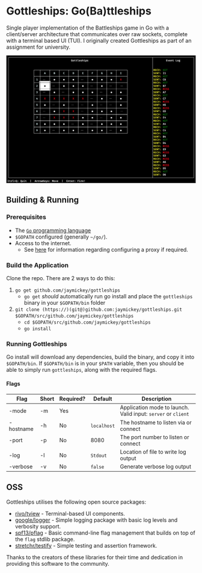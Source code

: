 # Gottleships: Go(Ba)ttleships

Single player implementation of the Battleships game in Go with a client/server architecture that communicates over raw sockets, complete with a terminal based UI (TUI). I originally created Gottleships as part of an assignment for university.

![Gottleships in Action](static/gottleships.png)

## Building & Running

### Prerequisites

- The [`Go` programming language](https://golang.org/dl/)
- `$GOPATH` configured (generally `~/go/`).
- Access to the internet.
  - See [here](https://github.com/golang/go/wiki/GoGetProxyConfig) for information regarding configuring a proxy if required.

### Build the Application

Clone the repo. There are 2 ways to do this:

1. `go get github.com/jaymickey/gottleships`
    - `go get` *should* automatically run go install and place the `gottleships` binary in your `$GOPATH/bin` folder
2. `git clone (https://)(git@)github.com:jaymickey/gottleships.git $GOPATH/src/github.com/jaymickey/gottleships`
    - `cd $GOPATH/src/github.com/jaymickey/gottleships`
    - `go install`

### Running Gottleships

Go install will download any dependencies, build the binary, and copy it into `$GOPATH/bin`. If `$GOPATH/bin` is in your `$PATH` variable, then you should be able to simply run `gottleships`, along with the required flags.

#### Flags

| Flag      | Short | Required? | Default     | Description                                                   |
|-----------|-------|-----------|-------------|---------------------------------------------------------------|
| -mode     | -m    | Yes       |             | Application mode to launch. Valid input: `server` or `client` |
| -hostname | -h    | No        | `localhost` | The hostname to listen via or connect                         |
| -port     | -p    | No        | 8080        | The port number to listen or connect                          |
| -log      | -l    | No        | `Stdout`    | Location of file to write log output                          |
| -verbose  | -v    | No        | `false`     | Generate verbose log output                                   |

## OSS

Gottleships utilises the following open source packages:

- [rivo/tview](https://github.com/rivo/tview) - Terminal-based UI components.
- [google/logger](https://github.com/google/logger) - Simple logging package with basic log levels and verbosity support.
- [spf13/pflag](https://github.com/spf13/pflag) - Basic command-line flag management that builds on top of the `flag` stdlib package.
- [stretchr/testify](https://github.com/stretchr/testify) - Simple testing and assertion framework.

Thanks to the creators of these libraries for their time and dedication in providing this software to the community.

